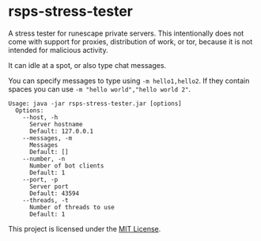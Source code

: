 rsps-stress-tester
========

A stress tester for runescape private servers. This intentionally does not come with support for proxies,
distribution of work, or tor, because it is not intended for malicious activity.

It can idle at a spot, or also type chat messages.

You can specify messages to type using `-m hello1,hello2`.
If they contain spaces you can use `-m "hello world","hello world 2"`.

```
Usage: java -jar rsps-stress-tester.jar [options]
  Options:
    --host, -h
      Server hostname
      Default: 127.0.0.1
    --messages, -m
      Messages
      Default: []
    --number, -n
      Number of bot clients
      Default: 1
    --port, -p
      Server port
      Default: 43594
    --threads, -t
      Number of threads to use
      Default: 1
```

This project is licensed under the [MIT License](LICENSE).
